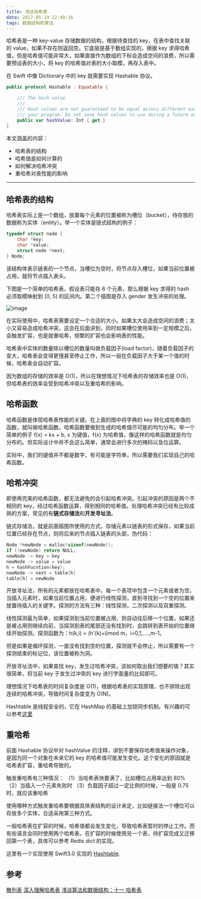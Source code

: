 ```yaml
---
title: 浅谈哈希表
date: 2017-05-19 22:49:16
tags: 数据结构和算法
---
```


哈希表是一种 key-value 存储数据的结构，根据待查找的 key，在表中查找关联的 value，如果不存在则返回空。它底层是基于数组实现的，根据 key 求得哈希值，但是哈希值可能非常大，如果直接作为数组的下标会造成空间的浪费，所以需要预设表的大小，将 key 的哈希值对表的大小取模，再存入表中。

在 Swift 中像 Dictionary 中的 key 就需要实现 Hashable 协议。

``` Swift
public protocol Hashable : Equatable {

    /// The hash value.
    ///
    /// Hash values are not guaranteed to be equal across different executions of
    /// your program. Do not save hash values to use during a future execution.
    public var hashValue: Int { get }
}
```

本文涵盖的内容：
- 哈希表的结构
- 哈希值是如何计算的
- 如何解决哈希冲突
- 重哈希对表性能的影响

---
## 哈希表的结构
哈希表实际上是一个数组，放置每个元素的位置被称为槽位（bucket），待存放的数据称为实体（entity）。举一个实体是链式结构的例子：

``` C
typedef struct node {
    char *key; 
    char *value; 
    struct node *next;
} Node;
```
该结构体表示链表的一个节点，当槽位为空时，将节点存入槽位，如果当前位置被占用，就将节点插入表头。

下图是一个简单的哈希表，假设表只能存 6 个元素，那么根据 key 求得的 hash 必须取模映射到 [0, 5] 的区间内。第二个插图是存入 gender 发生冲突的处理。


![image](http://oox2n98ab.bkt.clouddn.com/brief_talk_hashtable.jpeg)

在实际使用中，哈希表需要设定一个合适的大小。如果太大会造成空间的浪费；太小又容易造成哈希冲突，这会在后面讲到，同时如果槽位使用率到一定规模之后，会触发扩容，也是就重哈希，频繁的扩容也会影响表的性能。

哈希表中实体的数量除以槽位的数量叫做负载因子(load factor)，随着负载因子的变大，哈希表会变得更慢甚至停止工作，所以一般在负载因子大于某一个值的时候，哈希表会自动扩容。

因为数组的存储的效率是 O(1)，所以在理想情况下哈希表的存储效率也是 O(1)，但哈希表的效率会受到哈希冲突以及重哈希的影响。

## 哈希函数
哈希函数是体现哈希表性能的关键。在上面的图中将字典的 key 转化成哈希值的函数，就叫做哈希函数。哈希函数要做到生成的哈希值尽可能的均匀分布。举一个简单的例子 f(x) = kx + b, x 为键值，f(x) 为哈希值，像这样的哈希函数就是均匀分布的。但实际设计中并不会这么简单，通常会进行多次的掩码以及位运算。

实际中，我们的键值并不都是数字，有可能是字符串，所以需要我们实现自己的哈希函数。

## 哈希冲突
即使再完美的哈希函数，都无法避免的会引起哈希冲突。引起冲突的原因是两个不相同的 key，经过哈希函数运算，得到相同的哈希值。处理哈希冲突已经有比较成熟的方案，常见的有**链式存储法**和**开发寻址法**。

链式存储法，就是前面插图所使用的方式，存储元素以链表的形式保存，如果当前位置已经存在节点，则将后来的节点插入链表的头部，伪代码：

``` C
Node *newNode = malloc(sizeof(newNode));
if (!newNode) return NULL;
newNode -> key = key
newNode -> value = value
h = hashFucntion(key);
newNode -> next = table[h]
table[h] = newNode
```

开放寻址法，所有的元素都放在哈希表中，每一个表项中包含一个元素或者为空。当插入元素时，如果当前位置占用，便进行线性探测，直到寻找到一个空的位置来放置待插入的关键字。探测的方法有三种：线性探测，二次探测以及双重探测。

线性探测最为简单，如果探测到当前位置被占用，则自动往后移一个位置，如果还是被占用则继续向前，当探测到表的尾部还没有找到时，会跳转到表开始的位置继续开始探测。探测函数为：h(k,i) = (h'(k)+i)mod m，i=0,1,....,m-1。

但是如果是循环探测，一直没有找到空的位置，探测就不会停止，所以需要有一个探测结束的标记位，该位置被称为洞。

开放寻址法中，如果查找 key，发生过哈希冲突，该如何取出我们想要的值？其实很简单，将当前 key 于发生过冲突的 key 进行字面量的比较即可。

理想情况下哈希表的时间复杂度是 O(1)，根据哈希表的实现原理，也不排除出现连续的哈希冲突，导致时间复杂度变为 O(N)。

Hashtable 是线程安全的，它在 HashMap 的基础上加锁同步机制。有兴趣的可以参考[这里](http://yemengying.com/2016/05/07/threadsafe-hashmap/)

## 重哈希
前面 Hashable 协议中对 hashValue 的注释，讲到不要保存哈希值来操作对象，是因为同一个对象在未来它的 key 的哈希值可能发生变化。这个变化的原因就是哈希表扩容，重哈希导致的。

触发重哈希有三种情况：
（1）当哈希表快要满了，比如槽位占用率达到 80%
（2）当插入一个元素失败时
（3）负载因子超过一定比例的时候，一般是 0.75 时，就应该重哈希

使用哪种方式触发重哈希要根据具体表结构的设计来定，比如链接法一个槽位可以存放多个实体，合适采用第三种方式。

一般哈希表在扩容的时候，哈希值都会发生变化，导致哈希表暂时的停止工作。而有些语言会同时使用两个哈希表，在扩容的时候使用另一个表，待扩容完成又迁移回第一个表，具体可以参考 Redis dict 的实现。

这里有一个实现使用 Swift3.0 实现的 [Hashtable](https://github.com/iostalks/HashTable).

## 参考
[散列表](http://www.cnblogs.com/Anker/archive/2013/01/27/2879150.html)
[深入理解哈希表](http://www.jianshu.com/p/138ccbc75803)
[浅谈算法和数据结构：十一 哈希表](http://www.cnblogs.com/yangecnu/p/Introduce-Hashtable.html)

